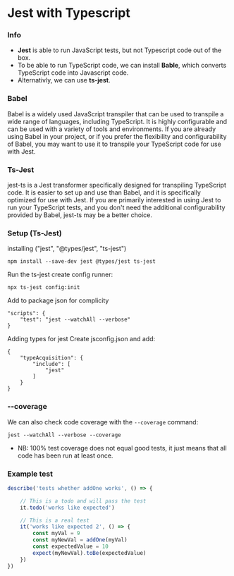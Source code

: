 
# Jest with Typescript

### Info
* **Jest** is able to run JavaScript tests, but not Typescript code out of the box.
* To be able to run TypeScript code, we can install **Bable**, which converts TypeScript code into Javascript code.
* Alternativly, we can use **ts-jest**.

### Babel
Babel is a widely used JavaScript transpiler that can be used to transpile a wide range of languages, including TypeScript. It is highly configurable and can be used with a variety of tools and environments. If you are already using Babel in your project, or if you prefer the flexibility and configurability of Babel, you may want to use it to transpile your TypeScript code for use with Jest.

### Ts-Jest
jest-ts is a Jest transformer specifically designed for transpiling TypeScript code. It is easier to set up and use than Babel, and it is specifically optimized for use with Jest. If you are primarily interested in using Jest to run your TypeScript tests, and you don't need the additional configurability provided by Babel, jest-ts may be a better choice.

### Setup (Ts-Jest)
installing ("jest", "@types/jest", "ts-jest")
```
npm install --save-dev jest @types/jest ts-jest
```

Run the ts-jest create config runner:
```
npx ts-jest config:init
```

Add to package json for complicity
```
"scripts": {
    "test": "jest --watchAll --verbose"
}
```

Adding types for jest
Create jsconfig.json and add:
```
{
    "typeAcquisition": {
        "include": [
            "jest"
        ]
    }
}
```

### --coverage
We can also check code coverage with the `--coverage` command:
```
jest --watchAll --verbose --coverage
```
* NB: 100% test coverage does not equal good tests, it just means that all code has been run at least once.


### Example test
```js
describe('tests whether addOne works', () => {

    // This is a todo and will pass the test
    it.todo('works like expected')

    // This is a real test
    it('works like expected 2', () => {
        const myVal = 9
        const myNewVal = addOne(myVal)
        const expectedValue = 10
        expect(myNewVal).toBe(expectedValue)
    })
})
```
